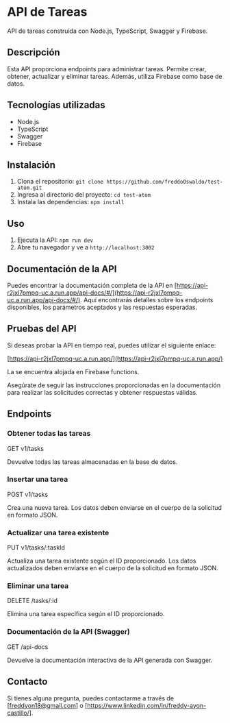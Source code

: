 # API de Tareas

API de tareas construida con Node.js, TypeScript, Swagger y Firebase.

## Descripción

Esta API proporciona endpoints para administrar tareas. Permite crear, obtener, actualizar y eliminar tareas. Además, utiliza Firebase como base de datos.

## Tecnologías utilizadas

- Node.js
- TypeScript
- Swagger
- Firebase

## Instalación

1. Clona el repositorio: `git clone https://github.com/freddoOswaldo/test-atom.git`
2. Ingresa al directorio del proyecto: `cd test-atom`
3. Instala las dependencias: `npm install`

## Uso

1. Ejecuta la API: `npm run dev`
2. Abre tu navegador y ve a `http://localhost:3002`

## Documentación de la API

Puedes encontrar la documentación completa de la API en [https://api-r2jxl7pmpq-uc.a.run.app/api-docs/#/](https://api-r2jxl7pmpq-uc.a.run.app/api-docs/#/). Aquí encontrarás detalles sobre los endpoints disponibles, los parámetros aceptados y las respuestas esperadas.

## Pruebas del API

Si deseas probar la API en tiempo real, puedes utilizar el siguiente enlace:

[https://api-r2jxl7pmpq-uc.a.run.app/](https://api-r2jxl7pmpq-uc.a.run.app/)

La se encuentra alojada en Firebase functions.

Asegúrate de seguir las instrucciones proporcionadas en la documentación para realizar las solicitudes correctas y obtener respuestas válidas.

## Endpoints

### Obtener todas las tareas

GET v1/tasks

Devuelve todas las tareas almacenadas en la base de datos.

### Insertar una tarea

POST v1/tasks

Crea una nueva tarea. Los datos deben enviarse en el cuerpo de la solicitud en formato JSON.

### Actualizar una tarea existente

PUT v1/tasks/:taskId

Actualiza una tarea existente según el ID proporcionado. Los datos actualizados deben enviarse en el cuerpo de la solicitud en formato JSON.

### Eliminar una tarea

DELETE /tasks/:id

Elimina una tarea específica según el ID proporcionado.

### Documentación de la API (Swagger)

GET /api-docs

Devuelve la documentación interactiva de la API generada con Swagger.

## Contacto

Si tienes alguna pregunta, puedes contactarme a través de [freddyon18@gmail.com] o [https://www.linkedin.com/in/freddy-ayon-castillo/].
